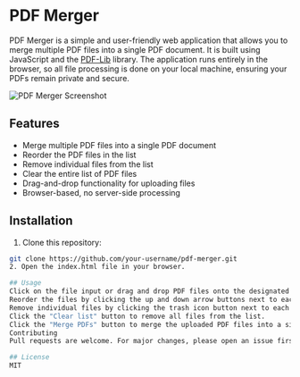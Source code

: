 # PDF Merger

PDF Merger is a simple and user-friendly web application that allows you to merge multiple PDF files into a single PDF document. It is built using JavaScript and the [PDF-Lib](https://github.com/Hopding/pdf-lib) library. The application runs entirely in the browser, so all file processing is done on your local machine, ensuring your PDFs remain private and secure.

![PDF Merger Screenshot](./screenshot.png)

## Features

- Merge multiple PDF files into a single PDF document
- Reorder the PDF files in the list
- Remove individual files from the list
- Clear the entire list of PDF files
- Drag-and-drop functionality for uploading files
- Browser-based, no server-side processing

## Installation

1. Clone this repository:

```sh
git clone https://github.com/your-username/pdf-merger.git
2. Open the index.html file in your browser.

## Usage
Click on the file input or drag and drop PDF files onto the designated area to upload them.
Reorder the files by clicking the up and down arrow buttons next to each file in the list.
Remove individual files by clicking the trash icon button next to each file.
Click the "Clear list" button to remove all files from the list.
Click the "Merge PDFs" button to merge the uploaded PDF files into a single PDF document. The merged file will be downloaded to your computer.
Contributing
Pull requests are welcome. For major changes, please open an issue first to discuss what you would like to change.

## License
MIT
